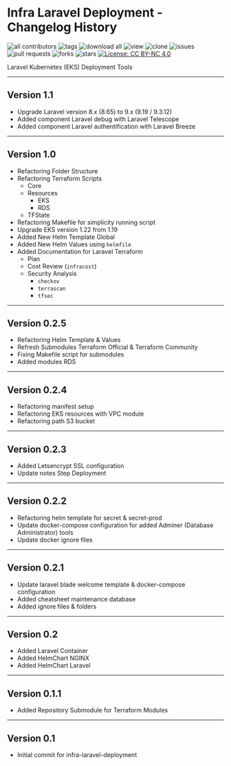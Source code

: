 # Infra Laravel Deployment - Changelog History

![all contributors](https://img.shields.io/github/contributors/devopscorner/laravel-eks-deployment)
![tags](https://img.shields.io/github/v/tag/devopscorner/laravel-eks-deployment?sort=semver)
![download all](https://img.shields.io/github/downloads/devopscorner/laravel-eks-deployment/total.svg)
![view](https://views.whatilearened.today/views/github/devopscorner/laravel-eks-deployment.svg)
![clone](https://img.shields.io/badge/dynamic/json?color=success&label=clone&query=count&url=https://raw.githubusercontent.com/devopscorner/laravel-eks-deployment/master/clone.json?raw=True&logo=github)
![issues](https://img.shields.io/github/issues/devopscorner/laravel-eks-deployment)
![pull requests](https://img.shields.io/github/issues-pr/devopscorner/laravel-eks-deployment)
![forks](https://img.shields.io/github/forks/devopscorner/laravel-eks-deployment)
![stars](https://img.shields.io/github/stars/devopscorner/laravel-eks-deployment)
[![License: CC BY-NC 4.0](https://img.shields.io/github/license/devopscorner/laravel-eks-deployment)](https://img.shields.io/github/license/devopscorner/laravel-eks-deployment)

Laravel Kubernetes (EKS) Deployment Tools

---
## Version 1.1

- Upgrade Laravel version 8.x (8.65) to 9.x (9.19 / 9.3.12)
- Added component Laravel debug with Laravel Telescope
- Added component Laravel authentification with Laravel Breeze

---
## Version 1.0

- Refactoring Folder Structure
- Refactoring Terraform Scripts
  - Core
  - Resources
    - EKS
    - RDS
  - TFState
- Refactoring Makefile for simplicity running script
- Upgrade EKS version 1.22 from 1.19
- Added New Helm Template Global
- Added New Helm Values using `helmfile`
- Added Documentation for Laravel Terraform
  - Plan
  - Cost Review (`infracost`)
  - Security Analysis
    - `checkov`
    - `terrascan`
    - `tfsec`

---
## Version 0.2.5

- Refactoring Helm Template & Values
- Refresh Submodules Terraform Official & Terraform Community
- Fixing Makefile script for submodules
- Added modules RDS

---
## Version 0.2.4

- Refactoring manifest setup
- Refactoring EKS resources with VPC module
- Refactoring path S3 bucket

---
## Version 0.2.3

- Added Letsencrypt SSL configuration
- Update notes Step Deployment

---
## Version 0.2.2

- Refactoring helm template for secret & secret-prod
- Update docker-compose configuration for added Adminer (Database Administrator) tools
- Update docker ignore files

---
## Version 0.2.1

- Update laravel blade welcome template & docker-compose configuration
- Added cheatsheet maintenance database
- Added ignore files & folders

---
## Version 0.2

- Added Laravel Container
- Added HelmChart NGINX
- Added HelmChart Laravel

---
## Version 0.1.1

- Added Repository Submodule for Terraform Modules

---
## Version 0.1

- Initial commit for infra-laravel-deployment
